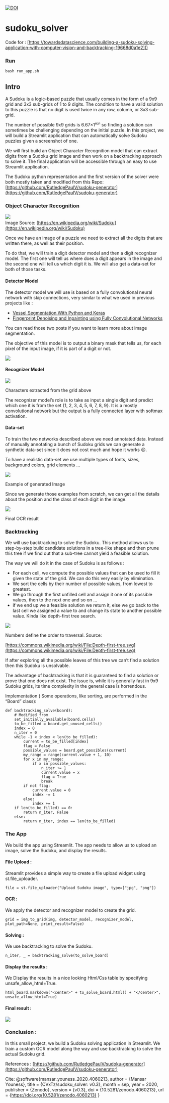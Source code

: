 

[![DOI](https://zenodo.org/badge/259007650.svg)](https://zenodo.org/badge/latestdoi/259007650)

# sudoku_solver
Code for : [https://towardsdatascience.com/building-a-sudoku-solving-application-with-computer-vision-and-backtracking-19668d0a1e2]()

### Run
```
bash run_app.sh
```

## Intro

A Sudoku is a logic-based puzzle that usually comes in the form of a 9x9 grid
and 3x3 sub-grids of 1 to 9 digits. The condition to have a valid solution to
this puzzle is that no digit is used twice in any row, column, or 3x3 sub-grid.

The number of possible 9x9 grids is 6.67×1⁰²¹ so finding a solution can
sometimes be challenging depending on the initial puzzle. In this project, we
will build a Streamlit application that can automatically solve Sudoku puzzles
given a screenshot of one.

We will first build an Object Character Recognition model that can extract
digits from a Sudoku grid image and then work on a backtracking approach to
solve it. The final application will be accessible through an easy to use
Streamlit application.

The Sudoku python representation and the first version of the solver were both
mostly taken and modified from this Repo:
[https://github.com/RutledgePaulV/sudoku-generator](https://github.com/RutledgePaulV/sudoku-generator)

### Object Character Recognition

![](https://cdn-images-1.medium.com/max/800/1*-oZUiyeOi3y-qYChxuxtGQ.png)
<span class="figcaption_hack">  
Image Source:
[https://en.wikipedia.org/wiki/Sudoku](https://en.wikipedia.org/wiki/Sudoku)</span>

Once we have an image of a puzzle we need to extract all the digits that are
written there, as well as their position.

To do that, we will train a digit detector model and then a digit recognizer
model. The first one will tell us where does a digit appears in the image and
the second one will tell us which digit it is. We will also get a data-set for
both of those tasks.

#### Detector Model

The detector model we will use is based on a fully convolutional neural network
with skip connections, very similar to what we used in previous projects like :

* [Vessel Segmentation With Python and
Keras](https://towardsdatascience.com/vessel-segmentation-with-python-and-keras-722f9fb71b21)
* [Fingerprint Denoising and Inpainting using Fully Convolutional
Networks](https://towardsdatascience.com/fingerprint-denoising-and-inpainting-using-fully-convolutional-networks-e24714c3233)

You can read those two posts if you want to learn more about image segmentation.

The objective of this model is to output a binary mask that tells us, for each
pixel of the input image, if it is part of a digit or not.

![](https://cdn-images-1.medium.com/max/800/1*n0f4XJr4CQGZeC2k44-Yvw.png)

#### Recognizer Model

![](https://cdn-images-1.medium.com/max/800/1*CIYBsWqBNv9C9skKILFCLA.png)

<span class="figcaption_hack">Characters extracted from the grid above</span>

The recognizer model’s role is to take as input a single digit and predict which
one it is from the set {1, 2, 3, 4, 5, 6, 7, 8, 9}. It is a mostly convolutional
network but the output is a fully connected layer with softmax activation.

#### Data-set

To train the two networks described above we need annotated data. Instead of
manually annotating a bunch of Sudoku grids we can generate a synthetic data-set
since it does not cost much and hope it works 😉.

To have a realistic data-set we use multiple types of fonts, sizes, background
colors, grid elements …

![](https://cdn-images-1.medium.com/max/800/1*cXmWQWiVwx779lm9EKfYig.png)

<span class="figcaption_hack">Example of generated Image</span>

Since we generate those examples from scratch, we can get all the details about
the position and the class of each digit in the image.

![](https://cdn-images-1.medium.com/max/800/1*CfQT1X4cxMK1eqnJq8ZbbA.png)

<span class="figcaption_hack">Final OCR result</span>

### Backtracking

We will use backtracking to solve the Sudoku. This method allows us to
step-by-step build candidate solutions in a tree-like shape and then prune this
tree if we find out that a sub-tree cannot yield a feasible solution.

The way we will do it in the case of Sudoku is as follows :

* For each cell, we compute the possible values that can be used to fill it given
the state of the grid. We can do this very easily by elimination.
* We sort the cells by their number of possible values, from lowest to greatest.
* We go through the first unfilled cell and assign it one of its possible values,
then to the next one and so on …
* if we end up we a feasible solution we return it, else we go back to the last
cell we assigned a value to and change its state to another possible value.
Kinda like depth-first tree search.

![](https://cdn-images-1.medium.com/max/800/1*SEoISyrZa_RexSPhmt2w_A.png)

<span class="figcaption_hack">Numbers define the order to traversal. Source:

[https://commons.wikimedia.org/wiki/File:Depth-first-tree.svg](https://commons.wikimedia.org/wiki/File:Depth-first-tree.svg)</span>

If after exploring all the possible leaves of this tree we can’t find a solution
then this Sudoku is unsolvable.

The advantage of backtracking is that it is guaranteed to find a solution or
prove that one does not exist. The issue is, while it is generally fast in 9x9
Sudoku grids, its time complexity in the general case is horrendous.

Implementation ( Some operations, like sorting, are performed in the “Board”
class):

    def backtracking_solve(board):
        # Modified from 
        set_initially_available(board.cells)
        to_be_filled = board.get_unused_cells()
        index = 0
        n_iter = 0
        while -1 < index < len(to_be_filled):
            current = to_be_filled[index]
            flag = False
            possible_values = board.get_possibles(current)
            my_range = range(current.value + 1, 10)
            for x in my_range:
                if x in possible_values:
                    n_iter += 1
                    current.value = x
                    flag = True
                    break
            if not flag:
                current.value = 0
                index -= 1
            else:
                index += 1
        if len(to_be_filled) == 0:
            return n_iter, False
        else:
            return n_iter, index == len(to_be_filled)

### The App

We build the app using Streamlit. The app needs to allow us to upload an image,
solve the Sudoku, and display the results.

#### File Upload :

Streamlit provides a simple way to create a file upload widget using
st.file_uploader.

    file = st.file_uploader("Upload Sudoku image", type=["jpg", "png"])

#### OCR :

We apply the detector and recognizer model to create the grid.

    grid = img_to_grid(img, detector_model, recognizer_model, plot_path=None, print_result=False)

#### Solving :

We use backtracking to solve the Sudoku.

    n_iter, _ = backtracking_solve(to_solve_board)

#### Display the results :

We Display the results in a nice looking Html/Css table by specifying
unsafe_allow_html=True.

    html_board.markdown("<center>" + to_solve_board.html() + "</center>", unsafe_allow_html=True)

#### Final result :

![](https://cdn-images-1.medium.com/max/2560/1*v1bArKhF6rA0KvMxRfUg1g.png)

### Conclusion :

In this small project, we build a Sudoku solving application in Streamlit. We
train a custom OCR model along the way and use backtracking to solve the actual
Sudoku grid.


References :
[https://github.com/RutledgePaulV/sudoku-generator](https://github.com/RutledgePaulV/sudoku-generator)

Cite:
@software{mansar_youness_2020_4060213,
  author       = {Mansar Youness},
  title        = {CVxTz/sudoku\_solver: v0.3},
  month        = sep,
  year         = 2020,
  publisher    = {Zenodo},
  version      = {v0.3},
  doi          = {10.5281/zenodo.4060213},
  url          = {https://doi.org/10.5281/zenodo.4060213}
}
